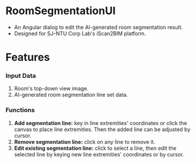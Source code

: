# RoomSegmentationUI

- An Angular dialog to edit the AI-generated room segmentation result.
- Designed for SJ-NTU Corp Lab's iScan2BIM platform.

# Features

### Input Data

1. Room's top-down view image.
2. AI-generated room segmentation line set data.

### Functions

1. **Add segmentation line:** key in line extremities' coordinates or click the canvas to place line extremities. Then the added line can be adjusted by cursor.
2. **Remove segmentation line:** click on any line to remove it.
3. **Edit existing segmentation line:** click to select a line, then edit the selected line by keying new line extremities' coordinates or by cursor.
